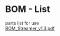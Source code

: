 # BOM - List

parts list for use<br>
[BOM_Streamer_v1.3.pdf](https://github.com/CrackXT/Own_RPI_Streamer_PCB/files/13063207/BOM_Streamer_v1.3.pdf)
